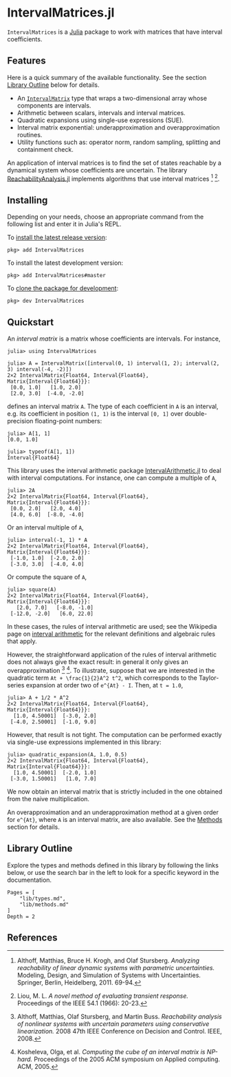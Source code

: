 # IntervalMatrices.jl

`IntervalMatrices` is a [Julia](http://julialang.org) package to work with
matrices that have interval coefficients.

## Features

Here is a quick summary of the available functionality.
See the section [Library Outline](@ref) below for details.

- An [`IntervalMatrix`](@ref) type that wraps a two-dimensional array whose components
  are intervals.
- Arithmetic between scalars, intervals and interval matrices.
- Quadratic expansions using single-use expressions (SUE).
- Interval matrix exponential: underapproximation and overapproximation routines.
- Utility functions such as: operator norm, random sampling, splitting and
  containment check.

An application of interval matrices is to find the set of states reachable by
a dynamical system whose coefficients are uncertain. The library
[ReachabilityAnalysis.jl](http://github.com/JuliaReach/ReachabilityAnalysis.jl)
implements algorithms that use interval matrices [^3] [^4].

## Installing

Depending on your needs, choose an appropriate command from the following list
and enter it in Julia's REPL.

To [install the latest release version](https://julialang.github.io/Pkg.jl/v1/managing-packages/#Adding-registered-packages-1):

```
pkg> add IntervalMatrices
```

To install the latest development version:

```
pkg> add IntervalMatrices#master
```

To [clone the package for development](https://julialang.github.io/Pkg.jl/v1/managing-packages/#Developing-packages-1):

```
pkg> dev IntervalMatrices
```

## Quickstart

An *interval matrix* is a matrix whose coefficients are intervals. For instance,

```jldoctest quickstart
julia> using IntervalMatrices

julia> A = IntervalMatrix([interval(0, 1) interval(1, 2); interval(2, 3) interval(-4, -2)])
2×2 IntervalMatrix{Float64, Interval{Float64}, Matrix{Interval{Float64}}}:
 [0.0, 1.0]   [1.0, 2.0]
 [2.0, 3.0]  [-4.0, -2.0]
```
defines an interval matrix ``A``. The type of each coefficient in ``A`` is an interval,
e.g. its coefficient in position ``(1, 1)`` is the interval ``[0, 1]`` over double-precision
floating-point numbers:

```jldoctest quickstart
julia> A[1, 1]
[0.0, 1.0]

julia> typeof(A[1, 1])
Interval{Float64}
```
This library uses the interval arithmetic package
[IntervalArithmetic.jl](https://github.com/JuliaIntervals/IntervalArithmetic.jl)
to deal with interval computations. For instance, one can compute a multiple
of ``A``,

```jldoctest quickstart
julia> 2A
2×2 IntervalMatrix{Float64, Interval{Float64}, Matrix{Interval{Float64}}}:
 [0.0, 2.0]   [2.0, 4.0]
 [4.0, 6.0]  [-8.0, -4.0]
```
Or an interval multiple of ``A``,

```jldoctest quickstart
julia> interval(-1, 1) * A
2×2 IntervalMatrix{Float64, Interval{Float64}, Matrix{Interval{Float64}}}:
 [-1.0, 1.0]  [-2.0, 2.0]
 [-3.0, 3.0]  [-4.0, 4.0]
```

Or compute the square of ``A``,
```jldoctest quickstart
julia> square(A)
2×2 IntervalMatrix{Float64, Interval{Float64}, Matrix{Interval{Float64}}}:
   [2.0, 7.0]   [-8.0, -1.0]
 [-12.0, -2.0]   [6.0, 22.0]
```
In these cases, the rules of interval arithmetic are used; see the Wikipedia page
on [interval arithmetic](https://en.wikipedia.org/wiki/Interval_arithmetic) for the
relevant definitions and algebraic rules that apply.

However, the straightforward application of the rules of interval arithmetic does
not always give the exact result: in general it only gives an overapproximation
[^1] [^2]. To illustrate, suppose that we are interested in the quadratic term
``At + \frac{1}{2}A^2 t^2``, which corresponds to the Taylor-series expansion at order two of
``e^{At} - I``. Then, at ``t = 1.0``,

```jldoctest quickstart
julia> A + 1/2 * A^2
2×2 IntervalMatrix{Float64, Interval{Float64}, Matrix{Interval{Float64}}}:
  [1.0, 4.50001]  [-3.0, 2.0]
 [-4.0, 2.50001]  [-1.0, 9.0]
```
However, that result is not tight. The computation can be performed exactly via
single-use expressions implemented in this library:

```jldoctest quickstart
julia> quadratic_expansion(A, 1.0, 0.5)
2×2 IntervalMatrix{Float64, Interval{Float64}, Matrix{Interval{Float64}}}:
  [1.0, 4.50001]  [-2.0, 1.0]
 [-3.0, 1.50001]   [1.0, 7.0]
```
We now obtain an interval matrix that is strictly included in the one obtained from
the naive multiplication.

An overapproximation and an underapproximation method at a given order for
``e^{At}``, where ``A`` is an interval matrix, are also available. See the [Methods](@ref)
section for details.

## Library Outline

Explore the types and methods defined in this library by following the links below,
or use the search bar in the left to look for a specific keyword in the documentation.

```@contents
Pages = [
    "lib/types.md",
    "lib/methods.md"
]
Depth = 2
```

## References

[^1]: Althoff, Matthias, Olaf Stursberg, and Martin Buss. *Reachability analysis
      of nonlinear systems with uncertain parameters using conservative linearization.*
      2008 47th IEEE Conference on Decision and Control. IEEE, 2008.

[^2]: Kosheleva, Olga, et al. *Computing the cube of an interval matrix is NP-hard.*
      Proceedings of the 2005 ACM symposium on Applied computing. ACM, 2005.

[^3]: Althoff, Matthias, Bruce H. Krogh, and Olaf Stursberg. *Analyzing reachability
      of linear dynamic systems with parametric uncertainties.*
      Modeling, Design, and Simulation of Systems with Uncertainties.
      Springer, Berlin, Heidelberg, 2011. 69-94.

[^4]: Liou, M. L. *A novel method of evaluating transient response.*
      Proceedings of the IEEE 54.1 (1966): 20-23.
